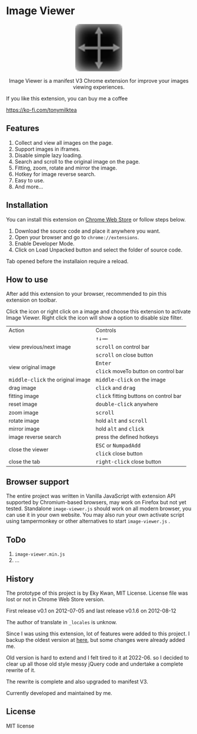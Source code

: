# Image Viewer

<p align="center"><img src="icon/icon128.png"></p>
<p align="center">Image Viewer is a manifest V3 Chrome extension for improve your images viewing experiences.</p>

If you like this extension, you can buy me a coffee

https://ko-fi.com/tonymilktea
## Features

1. Collect and view all images on the page.
2. Support images in iframes.
3. Disable simple lazy loading.
4. Search and scroll to the original image on the page.
5. Fitting, zoom, rotate and mirror the image.
6. Hotkey for image reverse search. 
7. Easy to use.
8. And more...

## Installation

You can install this extension on <a href="https://chrome.google.com/webstore/detail/image-viewer/ghdcoodfcolpdebbdhbgkbodbjololfl">Chrome Web Store</a> or follow steps below.

1. Download the source code and place it anywhere you want.
2. Open your browser and go to `chrome://extensions`.
3. Enable Developer Mode.
4. Click on Load Unpacked button and select the folder of source code.

Tab opened before the installaion require a reload.

## How to use

After add this extension to your browser, recommended to pin this extension on toolbar.

Click the icon or right click on a image and choose this extension to activate Image Viewer. Right click the icon will show a option to disable size filter.

<table>
  <tr>
    <td>Action</td>
    <td>Controls</td>
  </tr>
  <tr>
    <td rowspan="3">view previous/next image</td>
    <td><kbd>↑</kbd><kbd>↓</kbd><kbd>→</kbd><kbd>←</kbd></td>
  </tr>
  <tr>
    <td><kbd>scroll</kbd> on control bar</td>
  </tr>
  <tr>
    <td><kbd>scroll</kbd> on close button</td>
  </tr>
  <tr>
    <td rowspan="2">view original image</td>
    <td><kbd>Enter</kbd></td>
  </tr>
  <tr>
    <td><kbd>click</kbd> moveTo button on control bar</td>
  </tr>
  <tr>
    <td><kbd>middle-click</kbd> the original image</td>
    <td><kbd>middle-click</kbd> on the image</td>
  </tr>
  <tr>
    <td>drag image</td>
    <td><kbd>click</kbd> and <kbd>drag</kbd></td>
  </tr>
  <tr>
    <td>fitting image</td>
    <td><kbd>click</kbd> fitting buttons on control bar</td>
  </tr>
  <tr>
    <td>reset image</td>
    <td><kbd>double-click</kbd> anywhere</td>
  </tr>
  <tr>
    <td>zoom image</td>
    <td><kbd>scroll</kbd></td>
  </tr>
  <tr>
    <td>rotate image</td>
    <td>hold <kbd>alt</kbd> and <kbd>scroll</kbd></td>
  </tr>
  <tr>
    <td>mirror image</td>
    <td>hold <kbd>alt</kbd> and <kbd>click</kbd></td>
  </tr>
  <tr>
    <td>image reverse search</td>
    <td>press the defined hotkeys</td>
  </tr>
  <tr>
    <td rowspan="2">close the viewer</td>
    <td><kbd>ESC</kbd> or <kbd>NumpadAdd</kbd></td>
  </tr>
  <tr>
    <td><kbd>click</kbd> close button</td>
  </tr>
  <tr>
    <td>close the tab</td>
    <td><kbd>right-click</kbd> close button</td>
  </tr>
</table>

## Browser support

The entire project was written in Vanilla JavaScript with extension API supported by Chromium-based browsers, may work on Firefox but not yet tested. Standalone `image-viewer.js` should work on all modern browser, you can use it in your own website. You may also run your own activate script using tampermonkey or other alternatives to start `image-viewer.js` .

## ToDo

1. `image-viewer.min.js`
2. ...

## History

The prototype of this project is by Eky Kwan, MIT License. License file was lost or not in Chrome Web Store version.

First release v0.1 on 2012-07-05 and last release v0.1.6 on 2012-08-12

The author of translate in `_locales` is unknow.

Since I was using this extension, lot of features were added to this project. I backup the oldest version at <a href="https://github.com/hospotho/Image-Viewer-backup">here</a>, but some changes were already added me.

Old version is hard to extend and I felt tired to it at 2022-06. so I decided to clear up all those old style messy jQuery code and undertake a complete rewrite of it.

The rewrite is complete and also upgraded to manifest V3.

Currently developed and maintained by me.

## License

MIT license